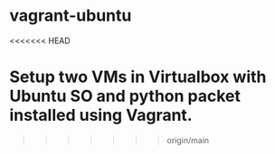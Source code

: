 # vagrant-ubuntu
<<<<<<< HEAD

Setup two VMs in Virtualbox with Ubuntu SO and python packet installed using Vagrant.
=======
>>>>>>> origin/main
